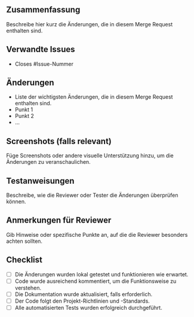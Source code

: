 ## Zusammenfassung

Beschreibe hier kurz die Änderungen, die in diesem Merge Request enthalten sind.

## Verwandte Issues

- Closes #Issue-Nummer

## Änderungen

- Liste der wichtigsten Änderungen, die in diesem Merge Request enthalten sind.
- Punkt 1
- Punkt 2
- ...

## Screenshots (falls relevant)

Füge Screenshots oder andere visuelle Unterstützung hinzu, um die Änderungen zu veranschaulichen.

## Testanweisungen

Beschreibe, wie die Reviewer oder Tester die Änderungen überprüfen können.

## Anmerkungen für Reviewer

Gib Hinweise oder spezifische Punkte an, auf die die Reviewer besonders achten sollten.

## Checklist

- [ ] Die Änderungen wurden lokal getestet und funktionieren wie erwartet.
- [ ] Code wurde ausreichend kommentiert, um die Funktionsweise zu verstehen.
- [ ] Die Dokumentation wurde aktualisiert, falls erforderlich.
- [ ] Der Code folgt den Projekt-Richtlinien und -Standards.
- [ ] Alle automatisierten Tests wurden erfolgreich durchgeführt.
